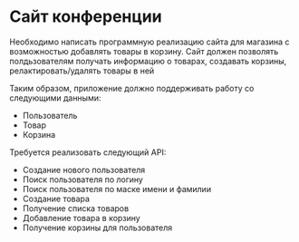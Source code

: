 # Сайт конференции
Необходимо написать программную реализацию сайта для магазина с возможностью добавлять товары в корзину. Сайт должен позволять полдьзователям получать информацию о товарах, создавать корзины, релактировать/удалять товары в ней  

Таким образом, приложение должно поддерживать работу со следующими данными:

* Пользователь
* Товар
* Корзина

Требуется реализовать следующий API:

* Создание нового пользователя
* Поиск пользователя по логину
* Поиск пользователя по маске имени и фамилии
* Создание товара
* Получение списка товаров
* Добавление товара в корзину
* Получение корзины для пользователя